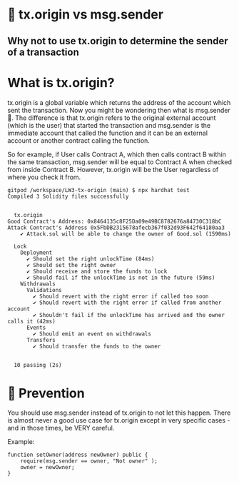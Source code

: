 # 🧠 tx.origin vs msg.sender
## Why not to use tx.origin to determine the sender of a transaction

# What is tx.origin?

tx.origin is a global variable which returns the address of the account which sent the transaction. Now you might be wondering then what is msg.sender 🤔. The difference is that tx.origin refers to the original external account (which is the user) that started the transaction and msg.sender is the immediate account that called the function and it can be an external account or another contract calling the function.

So for example, if User calls Contract A, which then calls contract B within the same transaction, msg.sender will be equal to Contract A when checked from inside Contract B. However, tx.origin will be the User regardless of where you check it from.

```shell
gitpod /workspace/LW3-tx-origin (main) $ npx hardhat test
Compiled 3 Solidity files successfully


  tx.origin
Good Contract's Address: 0x8464135c8F25Da09e49BC8782676a84730C318bC
Attack Contract's Address 0x5FbDB2315678afecb367f032d93F642f64180aa3
    ✔ Attack.sol will be able to change the owner of Good.sol (1590ms)

  Lock
    Deployment
      ✔ Should set the right unlockTime (84ms)
      ✔ Should set the right owner
      ✔ Should receive and store the funds to lock
      ✔ Should fail if the unlockTime is not in the future (59ms)
    Withdrawals
      Validations
        ✔ Should revert with the right error if called too soon
        ✔ Should revert with the right error if called from another account
        ✔ Shouldn't fail if the unlockTime has arrived and the owner calls it (42ms)
      Events
        ✔ Should emit an event on withdrawals
      Transfers
        ✔ Should transfer the funds to the owner


  10 passing (2s)
```
# 👮 Prevention

You should use msg.sender instead of tx.origin to not let this happen. There is almost never a good use case for tx.origin except in very specific cases - and in those times, be VERY careful.

Example:
```shell
function setOwner(address newOwner) public {
    require(msg.sender == owner, "Not owner" );
    owner = newOwner;
}
```